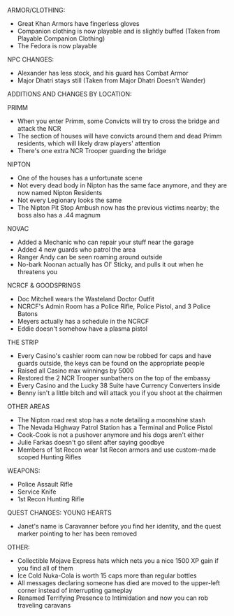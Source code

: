ARMOR/CLOTHING:
- Great Khan Armors have fingerless gloves
- Companion clothing is now playable and is slightly buffed (Taken from Playable Companion Clothing﻿)
- The Fedora is now playable

NPC CHANGES:
- Alexander has less stock, and his guard has Combat Armor
- Major Dhatri stays still (Taken from Major Dhatri Doesn't Wander﻿)

ADDITIONS AND CHANGES BY LOCATION:
 
 PRIMM
 - When you enter Primm, some Convicts will try to cross the bridge and attack the NCR
 - The section of houses will have convicts around them and dead Primm residents, which will likely draw players' attention
 - There's one extra NCR Trooper guarding the bridge

 NIPTON
 - One of the houses has a unfortunate scene
 - Not every dead body in Nipton has the same face anymore, and they are now named Nipton Residents
 - Not every Legionary looks the same
 - The Nipton Pit Stop Ambush now has the previous victims nearby; the boss also has a .44 magnum

 NOVAC
 - Added a Mechanic who can repair your stuff near the garage
 - Added 4 new guards who patrol the area
 - Ranger Andy can be seen roaming around outside
 - No-bark Noonan actually has Ol' Sticky, and pulls it out when he threatens you

 NCRCF & GOODSPRINGS
 - Doc Mitchell wears the Wasteland Doctor Outfit
 - NCRCF's Admin Room has a Police Rifle, Police Pistol, and 3 Police Batons
 - Meyers actually has a schedule in the NCRCF
 - Eddie doesn't somehow have a plasma pistol

 THE STRIP
 - Every Casino's cashier room can now be robbed for caps and have guards outside, the keys can be found on the appropriate people
 - Raised all Casino max winnings by 5000
 - Restored the 2 NCR Trooper sunbathers on the top of the embassy
 - Every Casino and the Lucky 38 Suite have Currency Converters inside
 - Benny isn't a little bitch and will attack you if you shoot at the chairmen

 OTHER AREAS
 - The Nipton road rest stop has a note detailing a moonshine stash
 - The Nevada Highway Patrol Station has a Terminal and Police Pistol
 - Cook-Cook is not a pushover anymore and his dogs aren't either
 - Julie Farkas doesn't go silent after saying goodbye
 - Members of 1st Recon wear 1st Recon armors and use custom-made scoped Hunting Rifles

WEAPONS:
 - Police Assault Rifle
 - Service Knife
 - 1st Recon Hunting Rifle

QUEST CHANGES:
 YOUNG HEARTS
  - Janet's name is Caravanner before you find her identity, and the quest marker pointing to her has been removed

OTHER:
- Collectible Mojave Express hats which nets you a nice 1500 XP gain if you find all of them
- Ice Cold Nuka-Cola is worth 15 caps more than regular bottles
- All messages declaring someone has died are moved to the upper-left corner instead of interrupting gameplay
- Renamed Terrifying Presence to Intimidation and now you can rob traveling caravans
